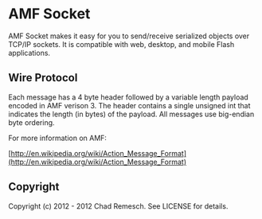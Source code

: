 # AMF Socket

AMF Socket makes it easy for you to send/receive serialized objects over TCP/IP sockets.
It is compatible with web, desktop, and mobile Flash applications.

## Wire Protocol

Each message has a 4 byte header followed by a variable length payload encoded in AMF verison 3.
The header contains a single unsigned int that indicates the length (in bytes) of the payload.
All messages use big-endian byte ordering.

For more information on AMF:

[http://en.wikipedia.org/wiki/Action_Message_Format](http://en.wikipedia.org/wiki/Action_Message_Format)

## Copyright

Copyright (c) 2012 - 2012 Chad Remesch. See LICENSE for details.
